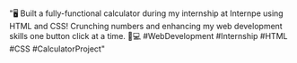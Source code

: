 

"🖥️ Built a fully-functional calculator during my internship at Internpe using HTML and CSS! Crunching numbers and enhancing my web development skills one button click at a time. 🔢💻 #WebDevelopment #Internship #HTML #CSS #CalculatorProject"

